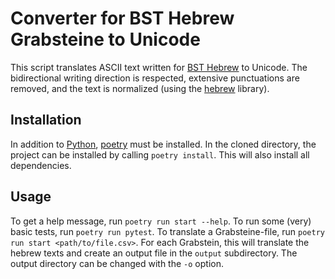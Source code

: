 Converter for BST Hebrew Grabsteine to Unicode
==============================================

This script translates ASCII text written for [BST Hebrew][1] to Unicode.
The bidirectional writing direction is respected,
extensive punctuations are removed,
and the text is normalized (using the [hebrew][2] library).

Installation
------------
In addition to [Python][3], [poetry][4] must be installed.
In the cloned directory, the project can be installed by calling `poetry install`.
This will also install all dependencies.

Usage
-----
To get a help message, run `poetry run start --help`.
To run some (very) basic tests, run `poetry run pytest`.
To translate a Grabsteine-file, run `poetry run start <path/to/file.csv>`.
For each Grabstein, this will translate the hebrew texts
and create an output file in the `output` subdirectory.
The output directory can be changed with the `-o` option.

[1]: https://www.drshirley.org/fonts/BSTHebrew.html
[2]: https://pypi.org/project/hebrew/
[3]: https://www.python.org
[4]: https://python-poetry.org/docs/#installation
